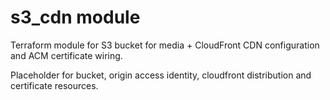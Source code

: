 # s3_cdn module

Terraform module for S3 bucket for media + CloudFront CDN configuration and ACM certificate wiring.

Placeholder for bucket, origin access identity, cloudfront distribution and certificate resources.
